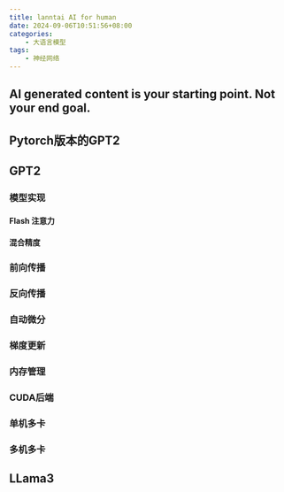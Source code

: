 ```yaml
---
title: lanntai AI for human
date: 2024-09-06T10:51:56+08:00
categories:
    - 大语言模型
tags:
    - 神经网络
---
```


## AI generated content is your starting point. Not your end goal.

## Pytorch版本的GPT2

## GPT2

### 模型实现

#### Flash 注意力

#### 混合精度

### 前向传播

### 反向传播

### 自动微分

### 梯度更新

### 内存管理

### CUDA后端

### 单机多卡

### 多机多卡


## LLama3
